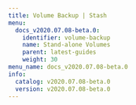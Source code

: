 ```yaml
---
title: Volume Backup | Stash
menu:
  docs_v2020.07.08-beta.0:
    identifier: volume-backup
    name: Stand-alone Volumes
    parent: latest-guides
    weight: 30
menu_name: docs_v2020.07.08-beta.0
info:
  catalog: v2020.07.08-beta.0
  version: v2020.07.08-beta.0
---
```


